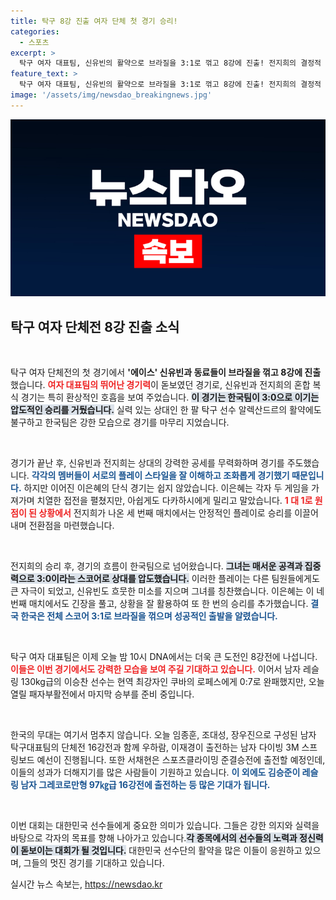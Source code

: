 ```yaml
---
title: 탁구 8강 진출 여자 단체 첫 경기 승리!
categories:
  - 스포츠
excerpt: >
  탁구 여자 대표팀, 신유빈의 활약으로 브라질을 3:1로 꺾고 8강에 진출! 전지희의 결정적 승리와 이은혜의 분전으로 경기를 승리로 이끌었습니다. 이제 8강전에서의 흥미진진한 도전이 기다립니다!
feature_text: >
  탁구 여자 대표팀, 신유빈의 활약으로 브라질을 3:1로 꺾고 8강에 진출! 전지희의 결정적 승리와 이은혜의 분전으로 경기를 승리로 이끌었습니다. 이제 8강전에서의 흥미진진한 도전이 기다립니다!
image: '/assets/img/newsdao_breakingnews.jpg'
---
```


<p><img src="/assets/img/newsdao_breakingnews.jpg" alt="koreaapp 속보" /></p>

<h2 data-ke-size="size26">탁구 여자 단체전 8강 진출 소식</h2>

<p data-ke-size="size16">&nbsp;</p>

<p>탁구 여자 단체전의 첫 경기에서 <strong>'에이스' 신유빈과 동료들이 브라질을 꺾고 8강에 진출</strong>했습니다. <b><span style="color: #ee2323;">여자 대표팀의 뛰어난 경기력</span></b>이 돋보였던 경기로, 신유빈과 전지희의 혼합 복식 경기는 특히 환상적인 호흡을 보여 주었습니다. <b><span style="background-color: #21538527;">이 경기는 한국팀이 3:0으로 이기는 압도적인 승리를 거뒀습니다.</span></b> 실력 있는 상대인 한 팔 탁구 선수 알렉산드르의 활약에도 불구하고 한국팀은 강한 모습으로 경기를 마무리 지었습니다.</p>

<p data-ke-size="size16">&nbsp;</p>

<p>경기가 끝난 후, 신유빈과 전지희는 상대의 강력한 공세를 무력화하며 경기를 주도했습니다. <b><span style="color: #1a5490;">각각의 멤버들이 서로의 플레이 스타일을 잘 이해하고 조화롭게 경기했기 때문입니다.</span></b> 하지만 이어진 이은혜의 단식 경기는 쉽지 않았습니다. 이은혜는 각자 두 게임을 가져가며 치열한 접전을 펼쳤지만, 아쉽게도 다카하시에게 밀리고 말았습니다. <b><span style="color: #ee2323;">1 대 1로 원점이 된 상황에서</span></b> 전지희가 나온 세 번째 매치에서는 안정적인 플레이로 승리를 이끌어내며 전환점을 마련했습니다.</p>

<p data-ke-size="size16">&nbsp;</p>

<p>전지희의 승리 후, 경기의 흐름이 한국팀으로 넘어왔습니다. <b><span style="background-color: #21538527;">그녀는 매서운 공격과 집중력으로 3:0이라는 스코어로 상대를 압도했습니다.</span></b> 이러한 플레이는 다른 팀원들에게도 큰 자극이 되었고, 신유빈도 흐뭇한 미소를 지으며 그녀를 칭찬했습니다. 이은혜는 이 네 번째 매치에서도 긴장을 풀고, 상황을 잘 활용하여 또 한 번의 승리를 추가했습니다. <b><span style="color: #1a5490;">결국 한국은 전체 스코어 3:1로 브라질을 꺾으며 성공적인 출발을 알렸습니다.</span></b></p>

<p data-ke-size="size16">&nbsp;</p>

<p>탁구 여자 대표팀은 이제 오늘 밤 10시 DNA에서는 더욱 큰 도전인 8강전에 나섭니다. <b><span style="color: #ee2323;">이들은 이번 경기에서도 강력한 모습을 보여 주길 기대하고 있습니다.</span></b> 이어서 남자 레슬링 130kg급의 이승찬 선수는 현역 최강자인 쿠바의 로페스에게 0:7로 완패했지만, 오늘 열릴 패자부활전에서 마지막 승부를 준비 중입니다.</p>

<p data-ke-size="size16">&nbsp;</p>

<p>한국의 무대는 여기서 멈추지 않습니다. 오늘 임종훈, 조대성, 장우진으로 구성된 남자 탁구대표팀의 단체전 16강전과 함께 우하람, 이재경이 출전하는 남자 다이빙 3M 스프링보드 예선이 진행됩니다. 또한 서채현은 스포츠클라이밍 준결승전에 출전할 예정인데, 이들의 성과가 더해지기를 많은 사람들이 기원하고 있습니다. <b><span style="color: #1a5490;">이 외에도 김승준이 레슬링 남자 그레코로만형 97㎏급 16강전에 출전하는 등 많은 기대가 됩니다.</span></b></p>

<p data-ke-size="size16">&nbsp;</p>

<p>이번 대회는 대한민국 선수들에게 중요한 의미가 있습니다. 그들은 강한 의지와 실력을 바탕으로 각자의 목표를 향해 나아가고 있습니다.<b><span style="background-color: #21538527;">각 종목에서의 선수들의 노력과 정신력이 돋보이는 대회가 될 것입니다.</span></b> 대한민국 선수단의 활약을 많은 이들이 응원하고 있으며, 그들의 멋진 경기를 기대하고 있습니다. </p>
실시간 뉴스 속보는, <a href="https://newsdao.kr" rel="dofollow">https://newsdao.kr</a>


